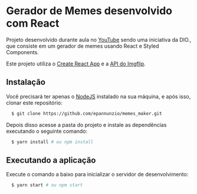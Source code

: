 # Gerador de Memes desenvolvido com React

Projeto desenvolvido durante aula no [YouTube](https://youtu.be/Yajip86C8sg) sendo uma iniciativa da DIO., que consiste em um gerador de memes usando React e Styled Components.

Este projeto utiliza o [Create React App](https://github.com/facebook/create-react-app) e a [API do Imgflip](https://api.imgflip.com/).

## Instalação

Você precisará ter apenas o [NodeJS](https://nodejs.org) instalado na sua máquina, e após isso, clonar este repositório:
```sh
  $ git clone https://github.com/epannunzio/memes_maker.git
```

Depois disso acesse a pasta do projeto e instale as dependências executando o seguinte comando:
```sh
  $ yarn install # ou npm install
```

## Executando a aplicação

Execute o comando a baixo para inicializar o servidor de desenvolvimento:
```sh
  $ yarn start # ou npm start
```
